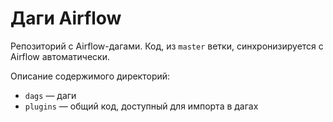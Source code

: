# Даги Airflow

Репозиторий с Airflow-дагами. Код, из `master` ветки, синхронизируется с Airflow автоматически.

Описание содержимого директорий:
- `dags` — даги
- `plugins` — общий код, доступный для импорта в дагах
